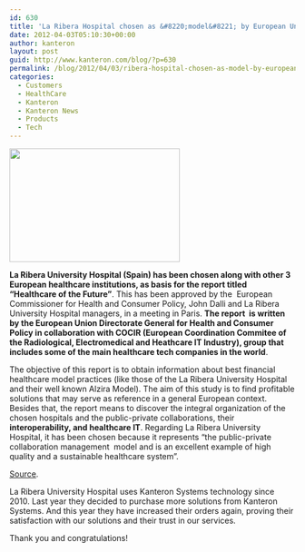 ```yaml
---
id: 630
title: 'La Ribera Hospital chosen as &#8220;model&#8221; by European Union, orders more systems from Kanteron'
date: 2012-04-03T05:10:30+00:00
author: kanteron
layout: post
guid: http://www.kanteron.com/blog/?p=630
permalink: /blog/2012/04/03/ribera-hospital-chosen-as-model-by-european-union-orders-more-systems-from-kanteron/
categories:
  - Customers
  - HealthCare
  - Kanteron
  - Kanteron News
  - Products
  - Tech
---
```

<img class="aligncenter" title="Alzira Hospital" src="http://www.modeloalzira.net/wp-content/uploads/2012/03/fachada-h.alzira-300x200.jpg" alt="" width="300" height="200" />

**La Ribera University Hospital (Spain) has been chosen along with other 3 European healthcare institutions, as basis for the report titled “Healthcare of the Future”**. This has been approved by the  European Commissioner for Health and Consumer Policy, John Dalli and La Ribera University Hospital managers, in a meeting in Paris. **The report  is written by the European Union Directorate General for Health and Consumer Policy in collaboration with COCIR (European Coordination Commitee of the Radiological, Electromedical and Heathcare IT Industry), group that includes some of the main healthcare tech companies in the world**.

The objective of this report is to obtain information about best financial healthcare model practices (like those of the La Ribera University Hospital and their well known Alzira Model). The aim of this study is to find profitable solutions that may serve as reference in a general European context. Besides that, the report means to discover the integral organization of the chosen hospitals and the public-private collaborations, their **interoperability, and healthcare IT**. Regarding La Ribera University Hospital, it has been chosen because it represents “the public-private collaboration management  model and is an excellent example of high quality and a sustainable healthcare system”.

<a title="http://www.modeloalzira.net/" href="http://www.modeloalzira.net/" target="_blank">Source</a>.

La Ribera University Hospital uses Kanteron Systems technology since 2010. Last year they decided to purchase more solutions from Kanteron Systems. And this year they have increased their orders again, proving their satisfaction with our solutions and their trust in our services.

Thank you and congratulations!